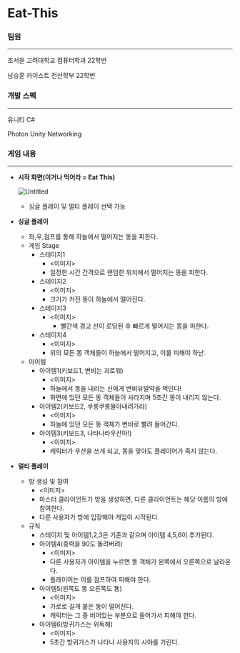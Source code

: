 # Eat-This
### 팀원

---

조서윤 고려대학교 컴퓨터학과 22학번

남승훈 카이스트 전산학부 22학번

### 개발 스펙

---

유니티 C#

Photon Unity Networking

### 게임 내용

---

- **시작 화면(이거나 먹어라 = Eat This)**
    
    ![Untitled](https://prod-files-secure.s3.us-west-2.amazonaws.com/f6cb388f-3934-47d6-9928-26d2e10eb0fc/91d83160-929c-4d19-9e13-ed4fad3eedd3/Untitled.png)
    
    - 싱글 플레이 및 멀티 플레이 선택 가능
- **싱글 플레이**
    
    
    - 좌,우,점프를 통해 하늘에서 떨어지는 똥을 피한다.
    - 게임 Stage
        - 스테이지1
            - <이미지>
            - 일정한 시간 간격으로 랜덤한 위치에서 떨어지는 똥을 피한다.
        - 스테이지2
            - <이미지>
            - 크기가 커진 똥이 하늘에서 떨어진다.
        - 스테이지3
            - <이미지>
                - 빨간색 경고 선이 로딩된 후 빠르게 떨어지는 똥을 피한다.
        - 스테이지4
            - <이미지>
            - 위의 모든 똥 객체들이 하늘에서 떨어지고, 이를 피해야 하낟.
    - 아이템
        - 아이템1(키보드1, 변비는 괴로워)
            - <이미지>
            - 하늘에서 똥을 내리는 신에게 변비유발약을 먹인다!
            - 화면에 있던 모든 똥 객체들이 사라지며 5초간 똥이 내리지 않는다.
        - 아이템2(키보드2, 쿠릉쿠릉물아내려가라)
            - <이미지>
            - 하늘에 있던 모든 똥 객체가 변비로 빨려 들어간디.
        - 아이템3(키보드3, 나타나라우산아!)
            - <이미지>
            - 캐릭터가 우산을 쓰게 되고, 똥을 맞아도 플레이어가 죽지 않는다.
        
- **멀티 플레이**
    - 방 생성 및 참여
        - <이미지>
        - 마스터 클라이언트가 방을 생성하면, 다른 클라이언트는 해당 이름의 방에 참여한다.
        - 다른 사용자가 방에 입장해야 게임이 시작된다.
    - 규칙
        - 스테이지 및 아이템1,2,3은 기존과 같으며 아이템 4,5,6이 추가된다.
        - 아이템4(중력을 90도 돌려버려)
            - <이미지>
            - 다른 사용자가 아이템을 누르면 똥 객체가 왼쪽에서 오른쪽으로 날라온다.
            - 플레이어는 이를 점프하여 피해야 한다.
        - 아이템5(왼쪽도 똥 오른쪽도 뚕)
            - <이미지>
            - 가로로 길게 붙은 똥이 떨어진다.
            - 캐릭터는 그 중 비어있는 부분으로 들어가서 피해야 한다.
        - 아이템6(방귀가스는 위독해)
            - <이미지>
            - 5초간 방귀가스가 나타나 사용자의 시야를 가린다.
